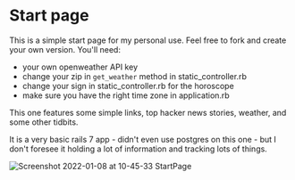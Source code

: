 # Start page

This is a simple start page for my personal use. Feel free to fork and create your own version. You'll need:
* your own openweather API key
* change your zip in `get_weather` method in static_controller.rb
* change your sign in static_controller.rb for the horoscope
* make sure you have the right time zone in application.rb

This one features some simple links, top hacker news stories, weather, and some other tidbits. 

It is a very basic rails 7 app - didn't even use postgres on this one - but I don't foresee it holding a lot of information and tracking lots of things. 


![Screenshot 2022-01-08 at 10-45-33 StartPage](https://user-images.githubusercontent.com/3298752/148652407-f395a765-2c26-478a-913a-14a8a2fd4fee.png)
